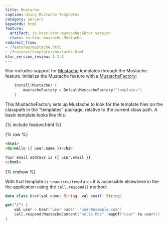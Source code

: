 ```yaml
---
title: Mustache
caption: Using Mustache Templates
category: servers
keywords: html
feature:
  artifact: io.ktor:ktor-mustache:$ktor_version
  class: io.ktor.mustache.Mustache
redirect_from:
- /features/mustache.html
- /features/templates/mustache.html
ktor_version_review: 1.1.1
---
```


Ktor includes support for [Mustache](https://github.com/spullara/mustache.java) templates through the Mustache
feature.  Initialize the Mustache feature with a
[MustacheFactory](http://spullara.github.io/mustache/apidocs/com/github/mustachejava/MustacheFactory.html):

```kotlin
    install(Mustache) {
        mustacheFactory = DefaultMustacheFactory("templates")
    }
```

This MustacheFactory sets up Mustache to look for the template files on the classpath in the
"templates" package, relative to the current class path.  A basic template looks like this:

{% include feature.html %}

{% raw %}
```html
<html>
<h1>Hello {{ user.name }}</h1>

Your email address is {{ user.email }}
</html>
```
{% endraw %}

With that template in `resources/templates` it is accessible elsewhere in the the application
using the `call.respond()` method:

```kotlin
data class User(val name: String, val email: String)

get("/") {
    val user = User("user name", "user@example.com")
    call.respond(MustacheContent("hello.hbs", mapOf("user" to user)))
}
```